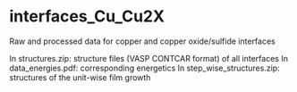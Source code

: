 # interfaces_Cu_Cu2X
Raw and processed data for copper and copper oxide/sulfide interfaces

In structures.zip: structure files (VASP CONTCAR format) of all interfaces
In data_energies.pdf: corresponding energetics
In step_wise_structures.zip: structures of the unit-wise film growth
